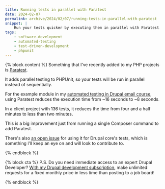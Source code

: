 ```yaml
---
title: Running tests in parallel with Paratest
date: 2024-02-07
permalink: archive/2024/02/07/running-tests-in-parallel-with-paratest
snippet: |
    Run your tests quicker by executing them in parallel with Paratest.
tags:
    - software-development
    - automated-testing
    - test-driven-development
    - phpunit
---
```


{% block content %}
Something that I've recently added to my PHP projects is [Paratest].

It adds parallel testing to PHPUnit, so your tests will be run in parallel instead of sequentially.

For the example module in my [automated testing in Drupal email course][atdc], using Paratest reduces the execution time from ~16 seconds to ~8 seconds.

In a client project with 136 tests, it reduces the time from four and a half minutes to less than two minutes.

This is a big improvement just from running a single Composer command to add Paratest.

There's also [an open issue][issue] for using it for Drupal core's tests, which is something I'll keep an eye on and will look to contribute to.

[atdc]: {{site.url}}/atdc
[issue]: https://www.drupal.org/project/drupal/issues/2781123
[paratest]: https://github.com/paratestphp/paratest
{% endblock %}

{% block cta %}
P.S. Do you need immediate access to an expert Drupal Developer? [With my Drupal development subscription][subscription], make unlimited requests for a fixed monthly price in less time than posting to a job board!

[subscription]: {{site.url}}/subscription
{% endblock %}
